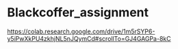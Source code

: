 # Blackcoffer_assignment
https://colab.research.google.com/drive/1m5rSYP6-y5iPwXkPU4zkhjNL5nJQymCd#scrollTo=GJ4GAGPa-8kC
